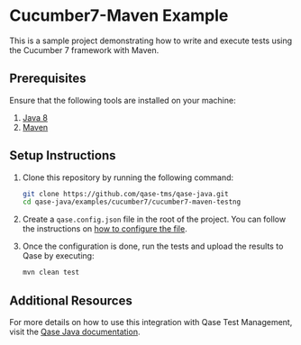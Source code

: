 # Cucumber7-Maven Example

This is a sample project demonstrating how to write and execute tests using the Cucumber 7 framework with Maven.

## Prerequisites

Ensure that the following tools are installed on your machine:

1. [Java 8](https://www.oracle.com/java/technologies/javase/javase8-archive-downloads.html)
2. [Maven](https://maven.apache.org/download.cgi)

## Setup Instructions

1. Clone this repository by running the following command:
   ```bash
   git clone https://github.com/qase-tms/qase-java.git
   cd qase-java/examples/cucumber7/cucumber7-maven-testng
   ```

2. Create a `qase.config.json` file in the root of the project. You can follow the instructions
   on [how to configure the file](https://github.com/qase-tms/qase-java/tree/main/qase-java-commons#readme).

3. Once the configuration is done, run the tests and upload the results to Qase by executing:
   ```bash
   mvn clean test
   ```

## Additional Resources

For more details on how to use this integration with Qase Test Management, visit
the [Qase Java documentation](https://github.com/qase-tms/qase-java).
